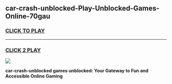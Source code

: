 
## car-crash-unblocked-Play-Unblocked-Games-Online-70gau
<h3>
<a href="https://premium76.site?title=car-crash-unblocked&ref=25A">CLICK TO PLAY</a></h3>
<hr>

<h3>
<a href="https://premium76.site?title=car-crash-unblocked&ref=25A">CLICK 2 PLAY</a>
  
</h3>

<a href="https://premium76.site?title=car-crash-unblocked&ref=25A"><img src="https://clearcache.store/games.png"></a>


**car-crash-unblocked games unblocked: Your Gateway to Fun and Accessible Online Gaming**
